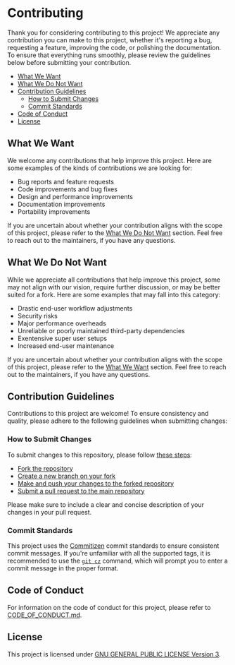 # Contributing

Thank you for considering contributing to this project! We appreciate any
contribution you can make to this project, whether it's reporting a bug,
requesting a feature, improving the code, or polishing the documentation. To
ensure that everything runs smoothly, please review the guidelines below before
submitting your contribution.

<!--toc:start-->
- [What We Want](#what-we-want)
- [What We Do Not Want](#what-we-do-not-want)
- [Contribution Guidelines](#contribution-guidelines)
  - [How to Submit Changes](#how-to-submit-changes)
  - [Commit Standards](#commit-standards)
- [Code of Conduct](#code-of-conduct)
- [License](#license)
<!--toc:end-->

## What We Want

We welcome any contributions that help improve this project. Here are some
examples of the kinds of contributions we are looking for:

- Bug reports and feature requests
- Code improvements and bug fixes
- Design and performance improvements
- Documentation improvements
- Portability improvements

If you are uncertain about whether your contribution aligns with the scope of
this project, please refer to the [What We Do Not Want](#what-we-do-not-want)
section. Feel free to reach out to the maintainers, if you have any questions.

## What We Do Not Want

While we appreciate all contributions that help improve this project, some may
not align with our vision, require further discussion, or may be better suited
for a fork. Here are some examples that may fall into this category:

- Drastic end-user workflow adjustments
- Security risks
- Major performance overheads
- Unreliable or poorly maintained third-party dependencies
- Exentensive super user setups
- Increased end-user maintenance

If you are uncertain about whether your contribution aligns with the scope of
this project, please refer to the [What We Want](#what-we-want) section. Feel
free to reach out to the maintainers, if you have any questions.

## Contribution Guidelines

Contributions to this project are welcome! To ensure consistency and quality,
please adhere to the following guidelines when submitting changes:

### How to Submit Changes

To submit changes to this repository, please follow [these
steps](https://docs.github.com/en/get-started/quickstart/contributing-to-projects):

- [Fork the
  repository](https://docs.github.com/en/get-started/quickstart/contributing-to-projects#forking-a-repository)
- [Create a new branch on your
  fork](https://docs.github.com/en/get-started/quickstart/contributing-to-projects#creating-a-branch-to-work-on)
- [Make and push your changes to the forked
  repository](https://docs.github.com/en/get-started/quickstart/contributing-to-projects#making-and-pushing-changes)
- [Submit a pull request to the main
  repository](https://docs.github.com/en/get-started/quickstart/contributing-to-projects#making-a-pull-request)

Please make sure to include a clear and concise description of your changes in
your pull request.

### Commit Standards

This project uses the [Commitizen](http://commitizen.github.io/cz-cli) commit
standards to ensure consistent commit messages. If you're unfamiliar with all
the supported tags, it is recommended to use the [`git
cz`](https://github.com/commitizen/cz-cli) command, which will prompt you to
enter a commit message in the proper format.

## Code of Conduct

For information on the code of conduct for this project, please refer to
[CODE_OF_CONDUCT.md](CODE_OF_CONDUCT.md).

## License

This project is licensed under [GNU GENERAL PUBLIC LICENSE Version
3](../LICENSE).
